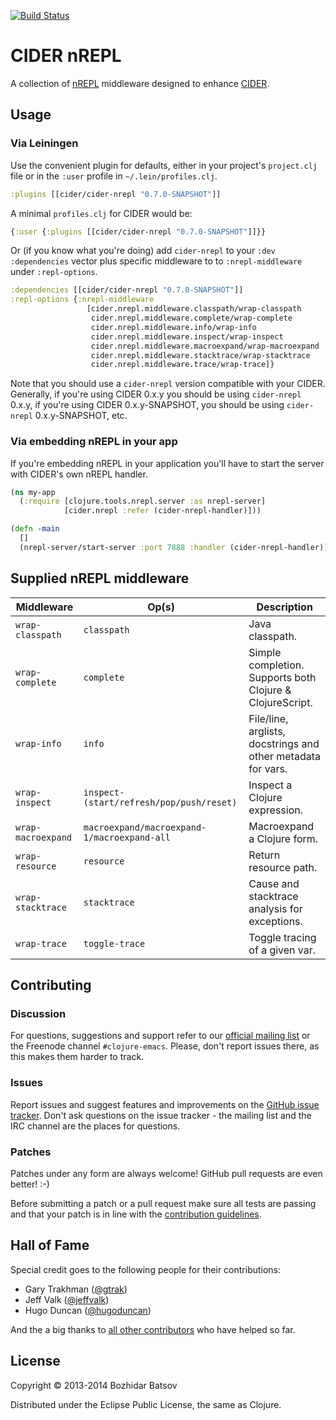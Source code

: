 [![Build Status](https://travis-ci.org/clojure-emacs/cider-nrepl.png?branch=master)](https://travis-ci.org/clojure-emacs/cider-nrepl)

# CIDER nREPL

A collection of [nREPL](https://github.com/clojure/tools.nrepl) middleware designed to enhance
[CIDER](https://github.com/clojure-emacs/cider).

## Usage

### Via Leiningen

Use the convenient plugin for defaults, either in your project's
`project.clj` file or in the `:user` profile in
`~/.lein/profiles.clj`.

```clojure
:plugins [[cider/cider-nrepl "0.7.0-SNAPSHOT"]]
```

A minimal `profiles.clj` for CIDER would be:

```clojure
{:user {:plugins [[cider/cider-nrepl "0.7.0-SNAPSHOT"]]}}
```

Or (if you know what you're doing) add `cider-nrepl` to your `:dev :dependencies` vector plus specific
middleware to to `:nrepl-middleware` under `:repl-options`.

```clojure
:dependencies [[cider/cider-nrepl "0.7.0-SNAPSHOT"]]
:repl-options {:nrepl-middleware
                 [cider.nrepl.middleware.classpath/wrap-classpath
                  cider.nrepl.middleware.complete/wrap-complete
                  cider.nrepl.middleware.info/wrap-info
                  cider.nrepl.middleware.inspect/wrap-inspect
                  cider.nrepl.middleware.macroexpand/wrap-macroexpand
                  cider.nrepl.middleware.stacktrace/wrap-stacktrace
                  cider.nrepl.middleware.trace/wrap-trace]}
```

Note that you should use a `cider-nrepl` version compatible with your CIDER. Generally, if you're
using CIDER 0.x.y you should be using `cider-nrepl` 0.x.y, if you're using CIDER 0.x.y-SNAPSHOT, you should be
using `cider-nrepl` 0.x.y-SNAPSHOT, etc.

### Via embedding nREPL in your app

If you're embedding nREPL in your application you'll have to start the
server with CIDER's own nREPL handler.

```clojure
(ns my-app
  (:require [clojure.tools.nrepl.server :as nrepl-server]
            [cider.nrepl :refer (cider-nrepl-handler)]))

(defn -main
  []
  (nrepl-server/start-server :port 7888 :handler (cider-nrepl-handler)))
```

## Supplied nREPL middleware

Middleware        | Op(s)      | Description
------------------|------------|---------------------------------------------------------
`wrap-classpath`  | `classpath` | Java classpath.
`wrap-complete`   | `complete` | Simple completion. Supports both Clojure & ClojureScript.
`wrap-info`       | `info`     | File/line, arglists, docstrings and other metadata for vars.
`wrap-inspect`    |`inspect-(start/refresh/pop/push/reset)` | Inspect a Clojure expression.
`wrap-macroexpand`| `macroexpand/macroexpand-1/macroexpand-all` | Macroexpand a Clojure form.
`wrap-resource`   | `resource` | Return resource path.
`wrap-stacktrace` | `stacktrace` | Cause and stacktrace analysis for exceptions.
`wrap-trace`      | `toggle-trace` | Toggle tracing of a given var.

## Contributing

### Discussion

For questions, suggestions and support refer to our [official mailing list](https://groups.google.com/forum/#!forum/cider-emacs)
or the Freenode channel `#clojure-emacs`.
Please, don't report issues there, as this makes them harder to track.

### Issues

Report issues and suggest features and improvements on the
[GitHub issue tracker](https://github.com/clojure-emacs/cider-nrepl/issues). Don't ask
questions on the issue tracker - the mailing list and the IRC channel are the
places for questions.

### Patches

Patches under any form are always welcome! GitHub pull requests are even better! :-)

Before submitting a patch or a pull request make sure all tests are
passing and that your patch is in line with the [contribution
guidelines](CONTRIBUTING.md).

## Hall of Fame

Special credit goes to the following people for their contributions:

- Gary Trakhman ([@gtrak](https://github.com/gtrak))
- Jeff Valk ([@jeffvalk](https://github.com/jeffvalk))
- Hugo Duncan ([@hugoduncan](https://github.com/hugoduncan))

And the a big thanks to
[all other contributors](https://github.com/clojure-emacs/cider-nrepl/graphs/contributors)
who have helped so far.

## License

Copyright © 2013-2014 Bozhidar Batsov

Distributed under the Eclipse Public License, the same as Clojure.
